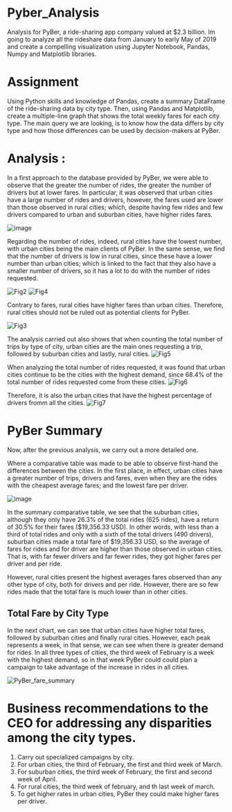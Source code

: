 # Pyber_Analysis
Analysis for PyBer, a ride-sharing app company valued at $2.3 billion. Im going to analyze all the rideshare data from January to early May of 2019 and create a compelling visualization using Jupyter Notebook, Pandas, Numpy and Matplotlib libraries.

# Assignment
Using Python skills and knowledge of Pandas, create a summary DataFrame of the ride-sharing data by city type. Then, using Pandas and Matplotlib, create a multiple-line graph that shows the total weekly fares for each city type. The main query we are looking, is to know how the data differs by city type and how those differences can be used by decision-makers at PyBer.

# Analysis :
In a first approach to the database provided by PyBer, we were able to observe that the greater the number of rides, the greater the number of drivers but at lower fares. In particular, it was observed that urban cities have a large number of rides and drivers, however, the fares used are lower than those observed in rural cities; which, despite having few rides and few drivers compared to urban and suburban cities, have higher rides fares.

![image](https://user-images.githubusercontent.com/43974872/192641837-75d32b3b-a8fb-446d-9d86-fed6a727e10a.png)

Regarding the number of rides, indeed, rural cities have the lowest number, with urban cities being the main clients of PyBer. In the same sense, we find that the number of drivers is low in rural cities, since these have a lower number than urban cities; which is linked to the fact that they also have a smaller number of drivers, so it has a lot to do with the number of rides requested.

![Fig2](https://user-images.githubusercontent.com/43974872/192642399-f3e18619-ee46-4601-b2f8-ddd937a81472.png)
![Fig4](https://user-images.githubusercontent.com/43974872/192643474-2cb4bb1f-c679-4c9a-9162-ae74838d824a.png)

Contrary to fares, rural cities have higher fares than urban cities. Therefore, rural cities should not be ruled out as potential clients for PyBer.

![Fig3](https://user-images.githubusercontent.com/43974872/192642726-4ba25e29-1c80-40a5-bb59-47f4c9ec1f5b.png)


The analysis carried out also shows that when counting the total number of trips by type of city, urban cities are the main ones requesting a trip, followed by suburban cities and lastly, rural cities.
![Fig5](https://user-images.githubusercontent.com/43974872/192645766-2bba4dc2-d2b2-451f-8604-ec1ccc378e20.png)


When analyzing the total number of rides requested, it was found that urban cities continue to be the cities with the highest demand, since 68.4% of the total number of rides requested come from these cities.
![Fig6](https://user-images.githubusercontent.com/43974872/192646230-62b095f1-f6fc-4062-85b7-dc470e8e508a.png)

Therefore, it is also the urban cities that have the highest percentage of drivers fromm all the cities.
![Fig7](https://user-images.githubusercontent.com/43974872/192646442-6281d544-46e3-4381-9b19-8f707fe007b1.png)

# PyBer Summary

Now, after the previous analysis, we carry out a more detailed one.

Where a comparative table was made to be able to observe first-hand the differences between the cities.
In the first place, in effect, urban cities have a greater number of trips, drivers and fares, even when they are the rides with the cheapest average fares; and the lowest fare per driver.

![image](https://user-images.githubusercontent.com/43974872/192647598-1c99a896-4ce7-4054-984f-fd40cc9eba84.png)


In the summary comparative table, we see that the suburban cities, although they only have 26.3% of the total rides (625 rides), have a return of 30.5% for their fares ($19,356.33 USD). In other words, with less than a third of total rides and only with a sixth of the total drivers (490 drivers), suburban cities made a total fare of $19,356.33 USD, so the average of fares for rides and for driver are higher than those observed in urban cities. That is, with far fewer drivers and far fewer rides, they got higher fares per driver and per ride.

However, rural cities present the highest averages fares observed than any other type of city, both for drivers and per ride. However, there are so few rides made that the total fare is much lower than in other cities.

## Total Fare by City Type

In the next chart, we can see that urban cities have higher total fares, followed by suburban cities and finally rural cities. However, each peak represents a week, in that sense, we can see when there is greater demand for rides. In all three types of cities, the third week of February is a week with the highest demand, so in that week PyBer could could plan a campaign to take advantage of the increase in rides in all cities.

![PyBer_fare_summary](https://user-images.githubusercontent.com/43974872/192651947-9d919ca2-2d9c-47b6-b478-6dc5ccf87172.png)


# Business recommendations to the CEO for addressing any disparities among the city types.
1. Carry out specialized campaigns by city. 
2. For urban cities, the third of February, the first and third week of March.
3. For suburban cities, the third week of February, the first and second week of April.
4. For rural cities, the third week of february, and th last week of march.
5. To get higher rates in urban cities, PyBer they could make higher fares per driver.
